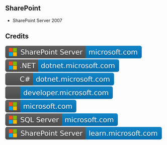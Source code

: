 SharePoint
----------

- SharePoint Server 2007

Credits
-------
[![image](
Credits/SharePoint-Server-microsoft.com.svg)](https://microsoft.com/sharepoint/)  
[![image](
Credits/CS.NET-dotnet.microsoft.com.svg)](https://dotnet.microsoft.com/)  
[![image](
Credits/CS-dotnet.microsoft.com.svg)](https://dotnet.microsoft.com/languages/csharp/)<!--[![image](
Credits/CS.NETdotnet.microsoft.com.svg)](https://dotnet.microsoft.com/languages/csharp/)  
[![image](
Credits/dotnet.microsoft.com.svg)](https://dotnet.microsoft.com/)-->  
[![image](
Credits/developer.microsoft.com.svg)](https://developer.microsoft.com/)  
[![image](
Credits/microsoft.com.svg)](https://microsoft.com/)  
[![image](
Credits/SQL-Server-microsoft.com.svg)](https://microsoft.com/sql-server/)<!--[![image](
Credits/learn.microsoft.com.svg)](https://learn.microsoft.com/)-->  
[![image](
Credits/SharePoint-Server-learn.microsoft.com.svg)](https://learn.microsoft.com/en-us/sharepoint/)